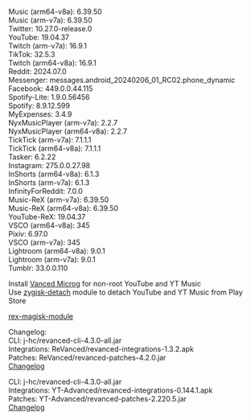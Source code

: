 Music (arm64-v8a): 6.39.50  
Music (arm-v7a): 6.39.50  
Twitter: 10.27.0-release.0  
YouTube: 19.04.37  
Twitch (arm-v7a): 16.9.1  
TikTok: 32.5.3  
Twitch (arm64-v8a): 16.9.1  
Reddit: 2024.07.0  
Messenger: messages.android_20240206_01_RC02.phone_dynamic  
Facebook: 449.0.0.44.115  
Spotify-Lite: 1.9.0.56456  
Spotify: 8.9.12.599  
MyExpenses: 3.4.9  
NyxMusicPlayer (arm-v7a): 2.2.7  
NyxMusicPlayer (arm64-v8a): 2.2.7  
TickTick (arm-v7a): 7.1.1.1  
TickTick (arm64-v8a): 7.1.1.1  
Tasker: 6.2.22  
Instagram: 275.0.0.27.98  
InShorts (arm64-v8a): 6.1.3  
InShorts (arm-v7a): 6.1.3  
InfinityForReddit: 7.0.0  
Music-ReX (arm-v7a): 6.39.50  
Music-ReX (arm64-v8a): 6.39.50  
YouTube-ReX: 19.04.37  
VSCO (arm64-v8a): 345  
Pixiv: 6.97.0  
VSCO (arm-v7a): 345  
Lightroom (arm64-v8a): 9.0.1  
Lightroom (arm-v7a): 9.0.1  
Tumblr: 33.0.0.110  

Install [Vanced Microg](https://github.com/TeamVanced/VancedMicroG/releases) for non-root YouTube and YT Music  
Use [zygisk-detach](https://github.com/j-hc/zygisk-detach) module to detach YouTube and YT Music from Play Store  

[rex-magisk-module](https://github.com/LemonyOwO/rex-magisk-module)  

Changelog:  
CLI: j-hc/revanced-cli-4.3.0-all.jar  
Integrations: ReVanced/revanced-integrations-1.3.2.apk  
Patches: ReVanced/revanced-patches-4.2.0.jar  
[Changelog](https://github.com/ReVanced/revanced-patches/releases/tag/v4.2.0)

CLI: j-hc/revanced-cli-4.3.0-all.jar  
Integrations: YT-Advanced/revanced-integrations-0.144.1.apk  
Patches: YT-Advanced/revanced-patches-2.220.5.jar  
[Changelog](https://github.com/YT-Advanced/ReX-patches/releases/tag/v2.220.5)  
